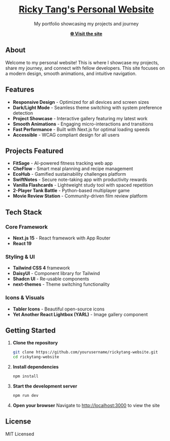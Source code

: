 <div align="center">
    <a href="https://rickyt.tech"><h1>Ricky Tang's Personal Website</h1></a>
    <p>My portfolio showcasing my projects and journey</p>
    <a href="https://rickyt.tech">
        <strong>🌐 Visit the site</strong>
    </a>
</div>

## About

Welcome to my personal website! This is where I showcase my projects, share my journey, and connect with fellow developers. This site focuses on a modern design, smooth animations, and intuitive navigation.

## Features

- **Responsive Design** - Optimized for all devices and screen sizes
- **Dark/Light Mode** - Seamless theme switching with system preference detection
- **Project Showcase** - Interactive gallery featuring my latest work
- **Smooth Animations** - Engaging micro-interactions and transitions
- **Fast Performance** - Built with Next.js for optimal loading speeds
- **Accessible** - WCAG compliant design for all users

## Projects Featured

- **FitSage** - AI-powered fitness tracking web app
- **CheFlow** - Smart meal planning and recipe management
- **EcoHub** - Gamified sustainability challenges platform
- **SwiftNotes** - Secure note-taking app with productivity rewards
- **Vanilla Flashcards** - Lightweight study tool with spaced repetition
- **2-Player Tank Battle** - Python-based multiplayer game
- **Movie Review Station** - Community-driven film review platform

## Tech Stack

### Core Framework

- **Next.js 15** - React framework with App Router
- **React 19**

### Styling & UI

- **Tailwind CSS 4** framework
- **DaisyUI** - Component library for Tailwind
- **Shadcn UI** - Re-usable components
- **next-themes** - Theme switching functionality

### Icons & Visuals

- **Tabler Icons** - Beautiful open-source icons
- **Yet Another React Lightbox (YARL)** - Image gallery component

## Getting Started

1. **Clone the repository**

   ```bash
   git clone https://github.com/yourusername/rickytang-website.git
   cd rickytang-website
   ```

2. **Install dependencies**

   ```bash
   npm install
   ```

3. **Start the development server**

   ```bash
   npm run dev
   ```

4. **Open your browser**
   Navigate to [http://localhost:3000](http://localhost:3000) to view the site

## License

MIT Licensed

